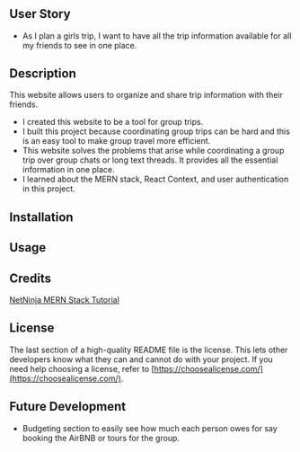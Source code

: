 # <Your-Project-Title>

## User Story

- As I plan a girls trip, I want to have all the trip information available for all my friends to see in one place. 

## Description

This website allows users to organize and share trip information with their friends. 
- I created this website to be a tool for group trips.
- I built this project because coordinating group trips can be hard and this is an easy tool to make group travel more efficient.
- This website solves the problems that arise while coordinating a group trip over group chats or long text threads. It provides all the essential information in one place.
- I learned about the MERN stack, React Context, and user authentication in this project.


## Installation


## Usage



## Credits

[NetNinja MERN Stack Tutorial](https://www.youtube.com/watch?v=98BzS5Oz5E4&ab_channel=TheNetNinja)

## License

The last section of a high-quality README file is the license. This lets other developers know what they can and cannot do with your project. If you need help choosing a license, refer to [https://choosealicense.com/](https://choosealicense.com/).

## Future Development
- Budgeting section to easily see how much each person owes for say booking the AirBNB or tours for the group.